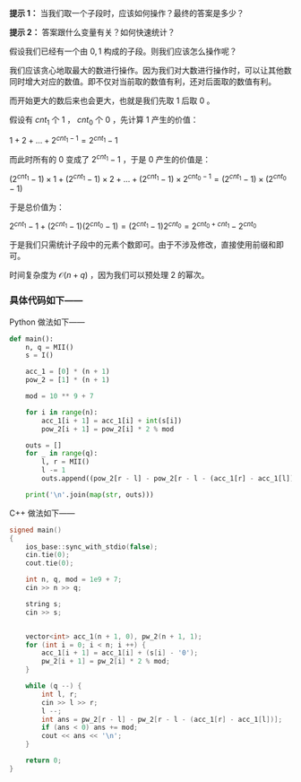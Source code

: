 **提示 1：** 当我们取一个子段时，应该如何操作？最终的答案是多少？

**提示 2：** 答案跟什么变量有关？如何快速统计？

假设我们已经有一个由 $0,1$ 构成的子段。则我们应该怎么操作呢？

我们应该贪心地取最大的数进行操作。因为我们对大数进行操作时，可以让其他数同时增大对应的数值。即不仅对当前取的数值有利，还对后面取的数值有利。

而开始更大的数后来也会更大，也就是我们先取 $1$ 后取 $0$ 。

假设有 $cnt_1$ 个 $1$ ， $cnt_0$ 个 $0$ ，先计算 $1$ 产生的价值：

$1+2+\dots+2^{cnt_1-1}=2^{cnt_1}-1$

而此时所有的 $0$ 变成了 $2^{cnt_1}-1$ ，于是 $0$ 产生的价值是：

$(2^{cnt_1}-1)\times 1+(2^{cnt_1}-1)\times 2+\dots+(2^{cnt_1}-1)\times 2^{cnt_0-1}=(2^{cnt_1}-1)\times(2^{cnt_0}-1)$

于是总价值为：

$2^{cnt_1}-1+(2^{cnt_1}-1)(2^{cnt_0}-1)=(2^{cnt_1}-1)2^{cnt_0}=2^{cnt_0+cnt_1}-2^{cnt_0}$

于是我们只需统计子段中的元素个数即可。由于不涉及修改，直接使用前缀和即可。

时间复杂度为 $\mathcal{O}(n+q)$ ，因为我们可以预处理 $2$ 的幂次。

### 具体代码如下——

Python 做法如下——

```Python []
def main():
    n, q = MII()
    s = I()

    acc_1 = [0] * (n + 1)
    pow_2 = [1] * (n + 1)

    mod = 10 ** 9 + 7

    for i in range(n):
        acc_1[i + 1] = acc_1[i] + int(s[i])
        pow_2[i + 1] = pow_2[i] * 2 % mod

    outs = []
    for _ in range(q):
        l, r = MII()
        l -= 1
        outs.append((pow_2[r - l] - pow_2[r - l - (acc_1[r] - acc_1[l])]) % mod)

    print('\n'.join(map(str, outs)))
```

C++ 做法如下——

```cpp []
signed main()
{
    ios_base::sync_with_stdio(false);
    cin.tie(0);
    cout.tie(0);

    int n, q, mod = 1e9 + 7;
    cin >> n >> q;

    string s;
    cin >> s;


    vector<int> acc_1(n + 1, 0), pw_2(n + 1, 1);
    for (int i = 0; i < n; i ++) {
        acc_1[i + 1] = acc_1[i] + (s[i] - '0');
        pw_2[i + 1] = pw_2[i] * 2 % mod;
    }

    while (q --) {
        int l, r;
        cin >> l >> r;
        l --;
        int ans = pw_2[r - l] - pw_2[r - l - (acc_1[r] - acc_1[l])];
        if (ans < 0) ans += mod;
        cout << ans << '\n';
    }

    return 0;
}
```